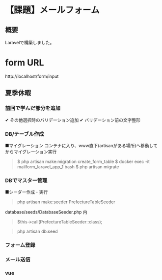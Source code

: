# 【課題】メールフォーム　

## 概要

Laravelで構築しました。

# form URL
http://localhost/form/input

## 夏季休暇 

### 前回で学んだ部分を追加

✔︎ その他選択時のバリデーション追加
✔︎ バリデーション前の文字整形

### DB/テーブル作成

■マイグレーション
コンテナに入り、www直下(artisanがある場所)へ移動してからマイグレーション実行

>$ php artisan make:migration create_form_table
>$ docker exec -it mailform_laravel_app_1 bash
>$ php artisan migrate

### DBでマスター管理

■シーダー作成・実行
> php artisan make:seeder PrefectureTableSeeder

database/seeds/DatabaseSeeder.php 内 
> $this->call(PrefectureTableSeeder::class);

> php artisan db:seed

### フォーム登録


### メール送信


### vue
